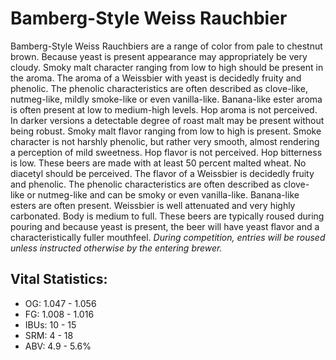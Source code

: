 # Bamberg-Style Weiss Rauchbier

Bamberg-Style Weiss Rauchbiers are a range of color from pale to chestnut brown. Because yeast is present appearance may appropriately be very cloudy. Smoky malt character ranging from low to high should be present in the aroma. The aroma of a Weissbier with yeast is decidedly fruity and phenolic. The phenolic characteristics are often described as clove-like, nutmeg-like, mildly smoke-like or even vanilla-like. Banana-like ester aroma is often present at low to medium-high levels. Hop aroma is not perceived. In darker versions a detectable degree of roast malt may be present without being robust. Smoky malt flavor ranging from low to high is present. Smoke character is not harshly phenolic, but rather very smooth, almost rendering a perception of mild sweetness. Hop flavor is not perceived. Hop bitterness is low. These beers are made with at least 50 percent malted wheat. No diacetyl should be perceived. The flavor of a Weissbier is decidedly fruity and phenolic. The phenolic characteristics are often described as clove- like or nutmeg-like and can be smoky or even vanilla-like. Banana-like esters are often present. Weissbier is well attenuated and very highly carbonated. Body is medium to full. These beers are typically roused during pouring and because yeast is present, the beer will have yeast flavor and a characteristically fuller mouthfeel. _During competition, entries will be roused unless instructed otherwise by the entering brewer._

## Vital Statistics:

- OG: 1.047 - 1.056
- FG: 1.008 - 1.016
- IBUs: 10 - 15
- SRM: 4 - 18
- ABV: 4.9 - 5.6% 